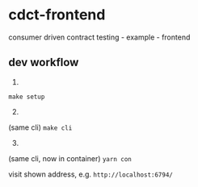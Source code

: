 # cdct-frontend
consumer driven contract testing - example - frontend

## dev workflow

1.
`make setup`

2.
(same cli)
`make cli`

3.
(same cli, now in container)
`yarn con`

visit shown address, e.g. `http://localhost:6794/`
